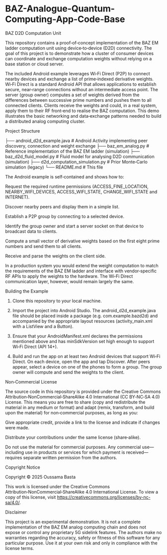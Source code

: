 # BAZ-Analogue-Quantum-Computing-App-Code-Base
BAZ D2D Computation Unit

This repository contains a proof‑of‑concept implementation of the BAZ EM ladder computation unit using device‑to‑device (D2D) connectivity. The goal of this project is to demonstrate how a cluster of consumer devices can coordinate and exchange computation weights without relying on a base station or cloud server.

The included Android example leverages Wi‑Fi Direct (P2P) to connect nearby devices and exchange a list of prime‑indexed derivative weights. Wi‑Fi Direct is a standard Android API that allows applications to establish secure, near‑range connections without an intermediate access point. The server (group owner) computes a set of weights derived from the differences between successive prime numbers and pushes them to all connected clients. Clients receive the weights and could, in a real system, apply them to their RF front‑end to realise the BAZ computation. This demo illustrates the basic networking and data‑exchange patterns needed to build a distributed analog computing cluster.

Project Structure

├── android_d2d_example.java   # Android Activity implementing peer discovery, connection and weight exchange
├── baz_em_analog.py           # Reference implementation of the BAZ EM ladder (simulation)
├── baz_d2d_fluid_model.py     # Fluid model for analysing D2D communication (simulation)
├── d2d_computation_simulation.py  # Prior Monte‑Carlo simulation (legacy)
└── README.md                  # This file

The Android example is self‑contained and shows how to:

Request the required runtime permissions (ACCESS_FINE_LOCATION, NEARBY_WIFI_DEVICES, ACCESS_WIFI_STATE, CHANGE_WIFI_STATE and INTERNET).

Discover nearby peers and display them in a simple list.

Establish a P2P group by connecting to a selected device.

Identify the group owner and start a server socket on that device to broadcast data to clients.

Compute a small vector of derivative weights based on the first eight prime numbers and send them to all clients.

Receive and parse the weights on the client side.


In a production system you would extend the weight computation to match the requirements of the BAZ EM ladder and interface with vendor‑specific RF APIs to apply the weights to the hardware. The Wi‑Fi Direct communication layer, however, would remain largely the same.

Building the Example

1. Clone this repository to your local machine.


2. Import the project into Android Studio. The android_d2d_example.java file should be placed inside a package (e.g. com.example.bazd2d) and accompanied by the appropriate layout resources (activity_main.xml with a ListView and a Button).


3. Ensure that your AndroidManifest.xml declares the permissions mentioned above and has minSdkVersion set high enough to support Wi‑Fi Direct (API 14+).


4. Build and run the app on at least two Android devices that support Wi‑Fi Direct. On each device, open the app and tap Discover. After peers appear, select a device on one of the phones to form a group. The group owner will compute and send the weights to the client.



Non‑Commercial License

The source code in this repository is provided under the Creative Commons Attribution‑NonCommercial‑ShareAlike 4.0 International (CC BY‑NC‑SA 4.0) License. This means you are free to share (copy and redistribute the material in any medium or format) and adapt (remix, transform, and build upon the material) for non‑commercial purposes, as long as you:

Give appropriate credit, provide a link to the license and indicate if changes were made.

Distribute your contributions under the same license (share‑alike).

Do not use the material for commercial purposes. Any commercial use—including use in products or services for which payment is received—requires separate written permission from the authors.


Copyright Notice

Copyright © 2025 Oussama Basta 

This work is licensed under the Creative Commons Attribution‑NonCommercial‑ShareAlike 4.0 International License.
To view a copy of this license, visit https://creativecommons.org/licenses/by-nc-sa/4.0/.

Disclaimer

This project is an experimental demonstration. It is not a complete implementation of the BAZ EM analog computing chain and does not expose or control any proprietary 5G sidelink features. The authors make no warranties regarding the accuracy, safety or fitness of this software for any particular purpose. Use it at your own risk and only in compliance with the license terms.


